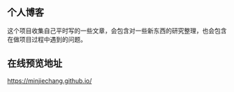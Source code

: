 ## 个人博客

这个项目收集自己平时写的一些文章，会包含对一些新东西的研究整理，也会包含在做项目过程中遇到的问题。

## 在线预览地址

https://minjiechang.github.io/